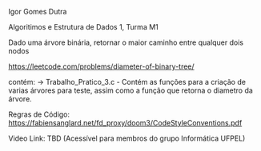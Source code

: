 Igor Gomes Dutra

Algoritimos e Estrutura de Dados 1, Turma M1

Dado uma árvore binária, retornar o maior caminho entre qualquer dois nodos

https://leetcode.com/problems/diameter-of-binary-tree/

contém:
 -> Trabalho_Pratico_3.c - Contém as funções para a criação de varias árvores para teste, assim como a função que retorna o diametro da árvore.

Regras de Código: https://fabiensanglard.net/fd_proxy/doom3/CodeStyleConventions.pdf

Video Link: TBD (Acessível para membros do grupo Informática UFPEL)


